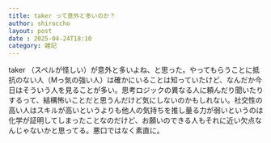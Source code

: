 ```yaml
---
title: taker って意外と多いのか？
author: shiroccho
layout: post
date : 2025-04-24T18:10
category: 雑記
---
```

taker （スペルが怪しい）が意外と多いよね、と思った。やってもらうことに抵抗のない人（Mっ気の強い人）は確かにいることは知っていたけど、なんだか今日はそういう人を見ることが多い。思考ロジックの異なる人に頼んだり聞いたりするって、結構怖いことだと思うんだけど気にしないのかもしれない。社交性の高い人はスキルが高いというよりも他人の気持ちを推し量る力が弱いというのは化学が証明してしまったことなのだけど、お願いのできる人もそれに近い欠点なんじゃないかと思ってる。悪口ではなく素直に。
